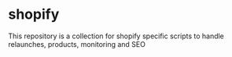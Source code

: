 # shopify
This repository is a collection for shopify specific scripts to handle relaunches, products, monitoring and SEO
